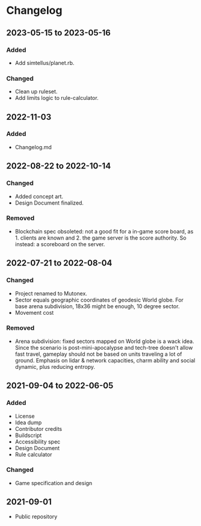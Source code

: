 # Changelog

## 2023-05-15 to 2023-05-16

### Added
- Add simtellus/planet.rb.

### Changed
- Clean up ruleset.
- Add limits logic to rule-calculator.


## 2022-11-03

### Added

- Changelog.md


## 2022-08-22 to 2022-10-14

### Changed

- Added concept art.
- Design Document finalized.

### Removed

- Blockchain spec obsoleted: not a good fit for a in-game score board, as 1. clients are known and 2. the game server is the score authority. So instead: a scoreboard on the server.


## 2022-07-21 to 2022-08-04

### Changed

- Project renamed to Mutonex.
- Sector equals geographic coordinates of geodesic World globe. For base arena subdivision, 18x36 might be enough, 10 degree sector.
- Movement cost

### Removed
- Arena subdivision: fixed sectors mapped on World globe is a wack idea. Since the scenario is post-mini-apocalypse and tech-tree doesn't allow fast travel, gameplay should not be based on units traveling a lot of ground. Emphasis on lidar & network capacities, charm ability and social dynamic, plus reducing entropy.


## 2021-09-04 to 2022-06-05

### Added

- License
- Idea dump
- Contributor credits
- Buildscript
- Accessibility spec
- Design Document
- Rule calculator

### Changed

- Game specification and design


## 2021-09-01

- Public repository
